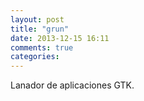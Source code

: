 ```yaml
---
layout: post
title: "grun"
date: 2013-12-15 16:11
comments: true
categories: 
---
```

Lanador de aplicaciones GTK.


